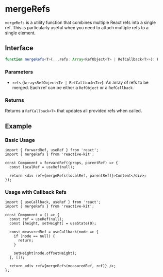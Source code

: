 # mergeRefs

`mergeRefs` is a utility function that combines multiple React refs into a single ref. This is particularly useful when you need to attach multiple refs to a single element.

## Interface

```ts
function mergeRefs<T>(...refs: Array<RefObject<T> | RefCallback<T>>): RefCallback<T>;
```

### Parameters

- `refs` (`Array<RefObject<T> | RefCallback<T>>`): An array of refs to be merged. Each ref can be either a `RefObject` or a `RefCallback`.

### Returns

Returns a `RefCallback<T>` that updates all provided refs when called.

## Example

### Basic Usage

```tsx
import { forwardRef, useRef } from 'react';
import { mergeRefs } from 'reactive-kit';

const Component = forwardRef((props, parentRef) => {
  const localRef = useRef(null);

  return <div ref={mergeRefs(localRef, parentRef)}>Content</div>;
});
```

### Usage with Callback Refs

```tsx
import { useCallback, useRef } from 'react';
import { mergeRefs } from 'reactive-kit';

const Component = () => {
  const ref = useRef(null);
  const [height, setHeight] = useState(0);

  const measuredRef = useCallback(node => {
    if (node == null) {
      return;
    }

    setHeight(node.offsetHeight);
  }, []);

  return <div ref={mergeRefs(measuredRef, ref)} />;
};
```
